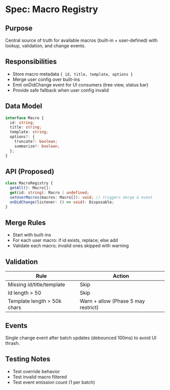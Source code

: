 # Spec: Macro Registry

## Purpose
Central source of truth for available macros (built-in + user-defined) with lookup, validation, and change events.

## Responsibilities
- Store macro metadata `{ id, title, template, options }`
- Merge user config over built-ins
- Emit onDidChange event for UI consumers (tree view, status bar)
- Provide safe fallback when user config invalid

## Data Model
```ts
interface Macro {
  id: string;
  title: string;
  template: string;
  options?: {
    truncate?: boolean;
    summarize?: boolean;
  };
}
```

## API (Proposed)
```ts
class MacroRegistry {
  getAll(): Macro[];
  get(id: string): Macro | undefined;
  setUserMacros(macros: Macro[]): void; // triggers merge & event
  onDidChange(listener: () => void): Disposable;
}
```

## Merge Rules
- Start with built-ins
- For each user macro: if id exists, replace; else add
- Validate each macro; invalid ones skipped with warning

## Validation
| Rule | Action |
|------|--------|
| Missing id/title/template | Skip |
| Id length > 50 | Skip |
| Template length > 50k chars | Warn + allow (Phase 5 may restrict) |

## Events
Single change event after batch updates (debounced 100ms) to avoid UI thrash.

## Testing Notes
- Test override behavior
- Test invalid macro filtered
- Test event emission count (1 per batch)
